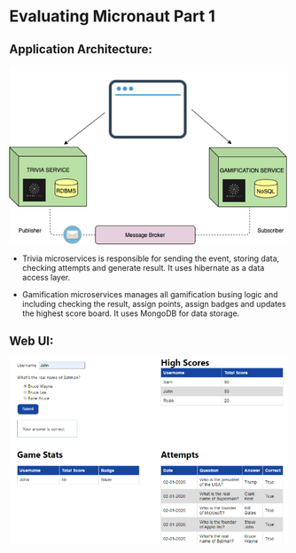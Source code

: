 # Evaluating Micronaut Part 1

## Application Architecture:

![Application - version 8](micronaut-arc.png)


-	Trivia microservices is responsible for sending the event, storing data, checking attempts and generate result. It uses hibernate as a data access layer.

-	Gamification microservices manages all gamification busing logic and including checking the result, assign points, assign badges and updates the highest score board. It uses MongoDB for data storage.


## Web UI:

![Application - version 8](micronaut-app-ui.png)